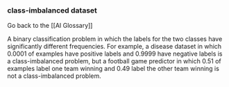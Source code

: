 ### class-imbalanced dataset

Go back to the [[AI Glossary]]


A binary classification problem in which the labels for the two classes have significantly different frequencies. For example, a disease dataset in which 0.0001 of examples have positive labels and 0.9999 have negative labels is a class-imbalanced problem, but a football game predictor in which 0.51 of examples label one team winning and 0.49 label the other team winning is not a class-imbalanced problem.

